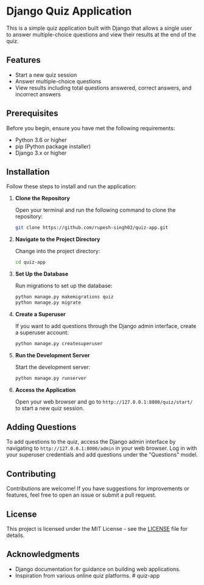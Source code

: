 # Django Quiz Application

This is a simple quiz application built with Django that allows a single user to answer multiple-choice questions and view their results at the end of the quiz.

## Features

- Start a new quiz session
- Answer multiple-choice questions
- View results including total questions answered, correct answers, and incorrect answers

## Prerequisites

Before you begin, ensure you have met the following requirements:

- Python 3.6 or higher
- pip (Python package installer)
- Django 3.x or higher

## Installation

Follow these steps to install and run the application:

1. **Clone the Repository**

   Open your terminal and run the following command to clone the repository:

   ```bash
   git clone https://github.com/rupesh-singh02/quiz-app.git
   ```

2. **Navigate to the Project Directory**

   Change into the project directory:

   ```bash
   cd quiz-app
   ```

3. **Set Up the Database**

   Run migrations to set up the database:

   ```bash
   python manage.py makemigrations quiz
   python manage.py migrate
   ```

4. **Create a Superuser**

   If you want to add questions through the Django admin interface, create a superuser account:

   ```bash
   python manage.py createsuperuser
   ```

8. **Run the Development Server**

   Start the development server:

   ```bash
   python manage.py runserver
   ```

9. **Access the Application**

   Open your web browser and go to `http://127.0.0.1:8000/quiz/start/` to start a new quiz session.

## Adding Questions

To add questions to the quiz, access the Django admin interface by navigating to `http://127.0.0.1:8000/admin` in your web browser. Log in with your superuser credentials and add questions under the "Questions" model.

## Contributing

Contributions are welcome! If you have suggestions for improvements or features, feel free to open an issue or submit a pull request.

## License

This project is licensed under the MIT License - see the [LICENSE](LICENSE) file for details.

## Acknowledgments

- Django documentation for guidance on building web applications.
- Inspiration from various online quiz platforms.
#   q u i z - a p p 
 
 